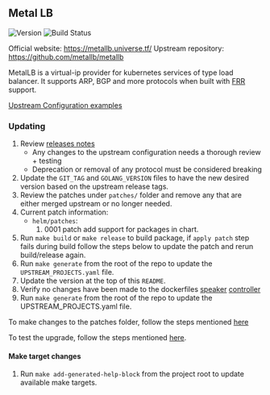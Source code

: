 ## **Metal LB**
![Version](https://img.shields.io/badge/version-v0.15.2-blue)
![Build Status](https://codebuild.us-west-2.amazonaws.com/badges?uuid=eyJlbmNyeXB0ZWREYXRhIjoiQSt5WjFpTGtiSGsxTFdFLzAxakxMbU1wZUE3LzNVR0NNMWlBYjNZeDVKeFl6YWxUZ2srNmJ4YW9ST2RxOHBTOStVMnVub1FYUW1LSWF5M3RsUGx5KzhNPSIsIml2UGFyYW1ldGVyU3BlYyI6IlEzdHh1SkJJMHV5WlZXbWUiLCJtYXRlcmlhbFNldFNlcmlhbCI6MX0%3D&branch=main)

Official website: https://metallb.universe.tf/
Upstream repository: https://github.com/metallb/metallb

MetalLB is a virtual-ip provider for kubernetes services of type load balancer. It supports ARP, BGP and more protocols when built with [FRR](https://frrouting.org/) support.

[Upstream Configuration examples](https://metallb.universe.tf/configuration/)

### Updating

1. Review [releases notes](https://metallb.universe.tf/release-notes/)
    * Any changes to the upstream configuration needs a thorough review + testing
    * Deprecation or removal of any protocol must be considered breaking 
1. Update the `GIT_TAG` and `GOLANG_VERSION` files to have the new desired version based on the upstream release tags.
1. Review the patches under `patches/` folder and remove any that are either merged upstream or no longer needed.
1. Current patch information:
    * `helm/patches`:
        1. 0001 patch add support for packages in chart.
1. Run `make build` or `make release` to build package, if `apply patch` step fails during build follow the  steps below to update the patch and rerun build/release again.
1. Run `make generate` from the root of the repo to update the `UPSTREAM_PROJECTS.yaml` file.
1. Update the version at the top of this `README`.
1. Verify no changes have been made to the dockerfiles [speaker](https://github.com/metallb/metallb/blob/main/speaker/Dockerfile)
   [controller](https://github.com/metallb/metallb/blob/main/controller/Dockerfile) 
1. Run `make generate` from the root of the repo to update the UPSTREAM_PROJECTS.yaml file.

To make changes to the patches folder, follow the steps mentioned [here](https://github.com/aws/eks-anywhere-build-tooling/blob/main/docs/development/packages/update-helm-charts.md#generate-patch-files)


To test the upgrade, follow the steps mentioned [here](https://github.com/aws/eks-anywhere-build-tooling/blob/main/docs/development/packages/update-helm-charts.md#Testing).


#### Make target changes
1. Run `make add-generated-help-block` from the project root to update available make targets.
